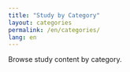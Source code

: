 ```yaml
---
title: "Study by Category"
layout: categories
permalink: /en/categories/
lang: en
---
```


Browse study content by category. 